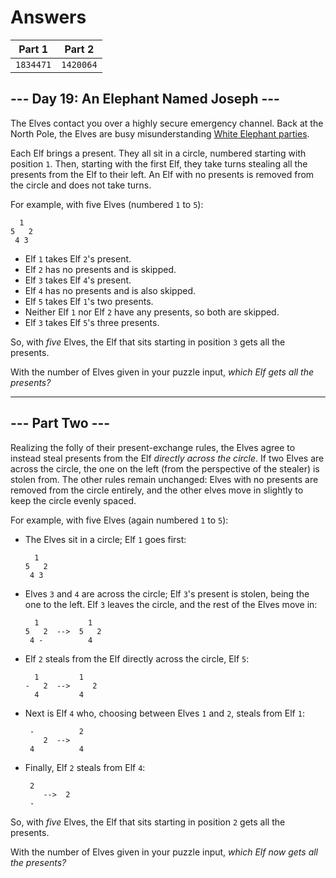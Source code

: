 # Answers

|  Part 1   |  Part 2   |
|-----------|-----------|
| `1834471` | `1420064` |

## --- Day 19: An Elephant Named Joseph ---

The Elves contact you over a highly secure emergency channel. Back at the North Pole, the Elves are busy misunderstanding [White Elephant parties](https://en.wikipedia.org/wiki/White_elephant_gift_exchange).

Each Elf brings a present. They all sit in a circle, numbered starting with position `1`. Then, starting with the first Elf, they take turns stealing all the presents from the Elf to their left. An Elf with no presents is removed from the circle and does not take turns.

For example, with five Elves (numbered `1` to `5`):

      1
    5   2
     4 3
    

*   Elf `1` takes Elf `2`'s present.
*   Elf `2` has no presents and is skipped.
*   Elf `3` takes Elf `4`'s present.
*   Elf `4` has no presents and is also skipped.
*   Elf `5` takes Elf `1`'s two presents.
*   Neither Elf `1` nor Elf `2` have any presents, so both are skipped.
*   Elf `3` takes Elf `5`'s three presents.

So, with _five_ Elves, the Elf that sits starting in position `3` gets all the presents.

With the number of Elves given in your puzzle input, _which Elf gets all the presents?_

-----------------

## --- Part Two ---

Realizing the folly of their present-exchange rules, the Elves agree to instead steal presents from the Elf _directly across the circle_. If two Elves are across the circle, the one on the left (from the perspective of the stealer) is stolen from. The other rules remain unchanged: Elves with no presents are removed from the circle entirely, and the other elves move in slightly to keep the circle evenly spaced.

For example, with five Elves (again numbered `1` to `5`):

*   The Elves sit in a circle; Elf `1` goes first:
    
          1
        5   2
         4 3
        
    
*   Elves `3` and `4` are across the circle; Elf `3`'s present is stolen, being the one to the left. Elf `3` leaves the circle, and the rest of the Elves move in:
    
          1           1
        5   2  -->  5   2
         4 -          4
        
    
*   Elf `2` steals from the Elf directly across the circle, Elf `5`:
    
          1         1 
        -   2  -->     2
          4         4 
        
    
*   Next is Elf `4` who, choosing between Elves `1` and `2`, steals from Elf `1`:
    
         -          2  
            2  -->
         4          4
        
    
*   Finally, Elf `2` steals from Elf `4`:
    
         2
            -->  2  
         -
        
    

So, with _five_ Elves, the Elf that sits starting in position `2` gets all the presents.

With the number of Elves given in your puzzle input, _which Elf now gets all the presents?_
